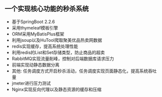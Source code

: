 ## 一个实现核心功能的秒杀系统
- 基于SpringBoot 2.2.6
- 采用thymeleaf模板引擎
- ORM采用MyBatisPlus框架
- 利用jsoup以及HuTool爬取聚美优品热卖网数据
- redis实现缓存，提高系统处理性能
- 利用redis的List和Set存储类型，防止商品的超卖
- RabbitMQ实现流量削峰，控制对后端数据库请求压力
- 前端实现动静态数据分离
- 其他: 任务调度方式开启秒杀活动，任务调度实现页面静态化，提高系统吞吐量
- jmeter进行压力测试
- Nginx实现反向代理以及静态资源的缓存和压缩


